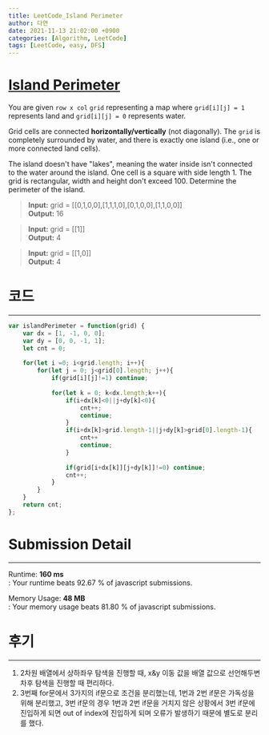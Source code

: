 ```yaml
---
title: LeetCode_Island Perimeter  
author: 다연
date: 2021-11-13 21:02:00 +0900
categories: [Algorithm, LeetCode]
tags: [LeetCode, easy, DFS]
---
```

# [Island Perimeter](https://leetcode.com/problems/island-perimeter/)

You are given  `row x col`  `grid`  representing a map where  `grid[i][j] = 1`  represents land and  `grid[i][j] = 0`  represents water.

Grid cells are connected  **horizontally/vertically**  (not diagonally). The  `grid`  is completely surrounded by water, and there is exactly one island (i.e., one or more connected land cells).

The island doesn't have "lakes", meaning the water inside isn't connected to the water around the island. One cell is a square with side length 1. The grid is rectangular, width and height don't exceed 100. Determine the perimeter of the island.
> **Input:** grid = [[0,1,0,0],[1,1,1,0],[0,1,0,0],[1,1,0,0]]  
**Output:** 16

> **Input:** grid = [[1]]  
**Output:** 4  

> **Input:** grid = [[1,0]]  
**Output:** 4  


# 코드
---
```JavaScript
var islandPerimeter = function(grid) {
    var dx = [1, -1, 0, 0];
    var dy = [0, 0, -1, 1];
    let cnt = 0;
    
    for(let i =0; i<grid.length; i++){
        for(let j = 0; j<grid[0].length; j++){
            if(grid[i][j]!=1) continue;
            
            for(let k = 0; k<dx.length;k++){
                if(i+dx[k]<0||j+dy[k]<0){
                    cnt++;
                    continue;
                }
                if(i+dx[k]>grid.length-1||j+dy[k]>grid[0].length-1){
                    cnt++
                    continue;
                }
                
                if(grid[i+dx[k]][j+dy[k]]!=0) continue;
                cnt++;
            }      
        }
    }
    return cnt;
};
```  
# Submission Detail
---
Runtime:  **160 ms**  
: Your runtime beats 92.67 % of javascript submissions.  
  
Memory Usage:  **48 MB**  
: Your memory usage beats 81.80 % of javascript submissions.  

# 후기
---
1. 2차원 배열에서 상하좌우 탐색을 진행할 때, x&y 이동 값을 배열 값으로 선언해두변 차후 탐색을 진행할 때 편리하다.
2. 3번째 for문에서 3가지의 if문으로 조건을 분리했는데, 1번과 2번 if문은 가독성을 위해 분리했고, 3번 if문의 경우 1번과 2번 if문을 거치지 않은 상황에서 3번 if문에 진입하게 되면 out of index에 진입하게 되며 오류가 발생하기 때문에 별도로 분리를 했다. 
